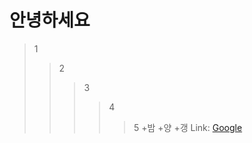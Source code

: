 안녕하세요 
==========

>1
>>2
>>>3
>>>>4
>>>>>5
+밤
  +양
  +갱
Link: [Google][googlelink]

[googlelink]: https://google.com "Go google"

